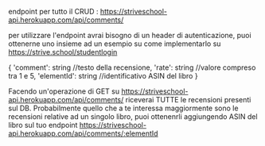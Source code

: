<!--! CONTINUIAMO A LAVORARE SU EPIBOOKS -->

<!--* 1. Trasforma qualche componente classe in componente a funzione; -->

<!--* 2. Inizia da quelli più semplici e poi continua con quelli più complessi; -->

<!--* 3. Assicurati di aver fatto un commit + push su github prima di iniziare, in modo che se qualcosa dovesse andare storto tu possa tornare indietro; -->

<!--? DOCUMENTAZIONE API -->

endpoint per tutto il CRUD : https://striveschool-api.herokuapp.com/api/comments/

<!--! IMPORTANTE: -->

per utilizzare l'endpoint avrai bisogno di un header di autenticazione, puoi ottenerne uno insieme ad un esempio su come implementarlo su https://strive.school/studentlogin

<!--! API - struttura di un commento: -->

{
'comment': string //testo della recensione,
'rate': string //valore compreso tra 1 e 5,
'elementId': string //identificativo ASIN del libro
}

<!--! ATTENZIONE: -->

Facendo un'operazione di GET su https://striveschool-api.herokuapp.com/api/comments/ riceverai TUTTE le recensioni presenti sul DB.
Probabilmente quello che a te interessa maggiormente sono le recensioni relative ad un singolo libro, puoi ottenenrli aggiungendo ASIN del libro sul tuo endpoint
https://striveschool-api.herokuapp.com/api/comments/:elementId
